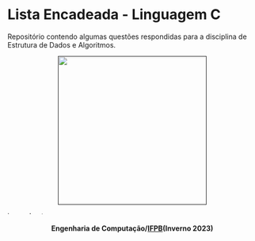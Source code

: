 # Lista Encadeada - Linguagem C
Repositório contendo algumas questões respondidas para a disciplina de Estrutura de Dados e Algoritmos.

<p align="center"> 
<a href="" target="_blank"><img src="https://i.gifer.com/5SOi.gif" height="300px" width="300px"/></a>
</p>
<a href="https://imgbox.com/3tZuCnVg" target="_blank"><img src="https://images2.imgbox.com/42/88/3tZuCnVg_o.png" alt="image host" height="5px" width="900px"/></a>
<h4 align="center"> Engenharia de Computação/<a href="https://www.ifpb.edu.br/">IFPB</a>(Inverno 2023) </h4>
